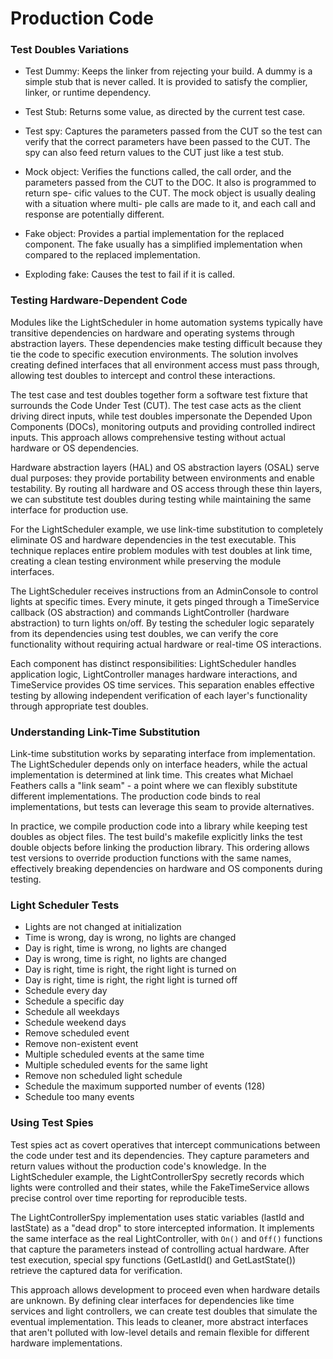 # Production Code

### Test Doubles Variations

- Test Dummy: Keeps the linker from rejecting your build. A dummy is a simple
stub that is never called.  It is provided to satisfy the complier, linker, or
runtime dependency.

- Test Stub: Returns some value, as directed by the current test case.

- Test spy: Captures the parameters passed from the CUT so the test can verify
that the correct parameters have been passed to the CUT. The spy can also feed
return values to the CUT just like a test stub.

- Mock object: Verifies the functions called, the call order, and the parameters
passed from the CUT to the DOC. It also is programmed to return spe- cific
values to the CUT. The mock object is usually dealing with a situation where
multi- ple calls are made to it, and each call and response are potentially
different.

- Fake object: Provides a partial implementation for the replaced component. The
fake usually has a simplified implementation when compared to the replaced
implementation.

- Exploding fake: Causes the test to fail if it is called.

### Testing Hardware-Dependent Code

Modules like the LightScheduler in home automation systems typically have
transitive dependencies on hardware and operating systems through abstraction
layers. These dependencies make testing difficult because they tie the code to
specific execution environments. The solution involves creating defined
interfaces that all environment access must pass through, allowing test doubles
to intercept and control these interactions.

The test case and test doubles together form a software test fixture that
surrounds the Code Under Test (CUT). The test case acts as the client driving
direct inputs, while test doubles impersonate the Depended Upon Components
(DOCs), monitoring outputs and providing controlled indirect inputs. This
approach allows comprehensive testing without actual hardware or OS
dependencies.

Hardware abstraction layers (HAL) and OS abstraction layers (OSAL) serve dual
purposes: they provide portability between environments and enable testability.
By routing all hardware and OS access through these thin layers, we can
substitute test doubles during testing while maintaining the same interface for
production use.

For the LightScheduler example, we use link-time substitution to completely
eliminate OS and hardware dependencies in the test executable. This technique
replaces entire problem modules with test doubles at link time, creating a clean
testing environment while preserving the module interfaces.

The LightScheduler receives instructions from an AdminConsole to control lights
at specific times. Every minute, it gets pinged through a TimeService callback
(OS abstraction) and commands LightController (hardware abstraction) to turn
lights on/off. By testing the scheduler logic separately from its dependencies
using test doubles, we can verify the core functionality without requiring
actual hardware or real-time OS interactions.

Each component has distinct responsibilities: LightScheduler handles application
logic, LightController manages hardware interactions, and TimeService provides
OS time services. This separation enables effective testing by allowing
independent verification of each layer's functionality through appropriate test
doubles.

### Understanding Link-Time Substitution

Link-time substitution works by separating interface from implementation. The
LightScheduler depends only on interface headers, while the actual
implementation is determined at link time. This creates what Michael Feathers
calls a "link seam" - a point where we can flexibly substitute different
implementations. The production code binds to real implementations, but tests
can leverage this seam to provide alternatives.

In practice, we compile production code into a library while keeping test
doubles as object files. The test build's makefile explicitly links the test
double objects before linking the production library. This ordering allows test
versions to override production functions with the same names, effectively
breaking dependencies on hardware and OS components during testing.

### Light Scheduler Tests

- Lights are not changed at initialization
- Time is wrong, day is wrong, no lights are changed
- Day is right, time is wrong, no lights are changed
- Day is wrong, time is right, no lights are changed
- Day is right, time is right, the right light is turned on
- Day is right, time is right, the right light is turned off
- Schedule every day
- Schedule a specific day
- Schedule all weekdays
- Schedule weekend days
- Remove scheduled event
- Remove non-existent event
- Multiple scheduled events at the same time
- Multiple scheduled events for the same light
- Remove non scheduled light schedule
- Schedule the maximum supported number of events (128)
- Schedule too many events

### Using Test Spies 

Test spies act as covert operatives that intercept communications between the
code under test and its dependencies. They capture parameters and return values
without the production code's knowledge. In the LightScheduler example, the
LightControllerSpy secretly records which lights were controlled and their
states, while the FakeTimeService allows precise control over time reporting for
reproducible tests.

The LightControllerSpy implementation uses static variables (lastId and
lastState) as a "dead drop" to store intercepted information. It implements the
same interface as the real LightController, with `On()` and `Off()` functions that
capture the parameters instead of controlling actual hardware. After test
execution, special spy functions (GetLastId() and GetLastState()) retrieve the
captured data for verification.

This approach allows development to proceed even when hardware details are
unknown. By defining clear interfaces for dependencies like time services and
light controllers, we can create test doubles that simulate the eventual
implementation. This leads to cleaner, more abstract interfaces that aren't
polluted with low-level details and remain flexible for different hardware
implementations.